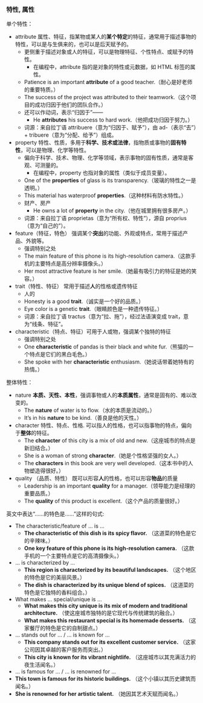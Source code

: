 ### 特性, 属性

单个特性：
- attribute 属性、特征，指某物或某人的**某个特定**的特征，通常用于描述事物的特性，可以是与生俱来的，也可以是后天赋予的。  
  - 更侧重于描述对象或人的特征，可以是物理特征、个性特点、或赋予的特性。
    - 在编程中，attribute 指的是对象的特性或元数据，如 HTML 标签的属性。
  - Patience is an important **attribute** of a good teacher.（耐心是好老师的重要特质。）  
  - The success of the project was attributed to their teamwork.（这个项目的成功归因于他们的团队合作。）  
  - 还可以作动词，表示“归因于”——  
     - He **attributes** his success to hard work.（他把成功归因于努力。）  
  - 词源：来自拉丁语 attribuere（意为“归因于、赋予”），由 ad-（表示“去”）+ tribuere（意为“分配、给予”）组成。
- property 特性、性质，多用于**科学、技术或法律**，指物质或事物的**固有特性**，可以是物理、化学等特性。  
  - 偏向于科学、技术、物理、化学等领域，表示事物的固有性质，通常是客观、可测量的。
    - 在编程中，property 也指对象的属性（类似于成员变量）。
  - One of the **properties** of glass is its transparency.（玻璃的特性之一是透明。）  
  - This material has waterproof **properties**.（这种材料有防水特性。） 
  - 财产、房产
    - He owns a lot of **property** in the city.（他在城里拥有很多房产。）
  - 词源：来自拉丁语 proprietas（意为“所有权、特性”），源自 proprius（意为“自己的”）。
- feature（特征，特色） 强调某个**突出**的功能、外观或特点，常用于描述产品、外貌等。
  - 强调特别之处
  - The main feature of this phone is its high-resolution camera.（这款手机的主要特点是高分辨率摄像头。）
  - Her most attractive feature is her smile.（她最有吸引力的特征是她的笑容。）
- trait（特性、特征） 常用于描述**人**的性格或遗传特征  
  - 人的
  - Honesty is a good **trait**.（诚实是一个好的品质。）  
  - Eye color is a genetic **trait**.（眼睛颜色是一种遗传特征。）  
  - 词源：来自拉丁语 tractus（意为“拉、拖”），经过法语演变成 trait，意为“线条、特征”。
- characteristic（特点、特征）可用于人或物，强调某个独特的特征  
  - 强调特别之处
  - One **characteristic** of pandas is their black and white fur.（熊猫的一个特点是它们的黑白毛色。）  
  - She spoke with her **characteristic** enthusiasm.（她说话带着她特有的热情。）  

整体特性：
- nature **本质、天性、本性**，强调事物或人的**本质属性**，通常是固有的、难以改变的。  
  - The **nature** of water is to flow.（水的本质是流动的。）  
  - It’s in his **nature** to be kind.（善良是他的天性。）  
- character 特性、特点、性格. 可以指人的性格，也可以指事物的特点，偏向于**整体**的特征。  
  - The **character** of this city is a mix of old and new.（这座城市的特点是新旧结合。）  
  - She is a woman of strong **character**.（她是个性格坚强的女人。）  
  - The **characters** in this book are very well developed.（这本书中的人物塑造得很好。）  
- quality （品质、特性） 既可以形容**人**的性格，也可以形容**物品**的质量  
  - Leadership is an important **quality** for a manager.（领导能力是经理的重要品质。）  
  - The **quality** of this product is excellent.（这个产品的质量很好。）  

英文中表达“……的特色是……”这样的句式:
- The characteristic/feature of … is …
  - **The characteristic of this dish is its spicy flavor.**  （这道菜的特色是它的辛辣味。）  
  - **One key feature of this phone is its high-resolution camera.**  （这款手机的一个主要特点是它的高清摄像头。）  
- … is characterized by …
  - **This region is characterized by its beautiful landscapes.**  （这个地区的特色是它的美丽风景。）  
  - **The dish is characterized by its unique blend of spices.**  （这道菜的特色是它独特的香料组合。）  
- What makes … special/unique is …
  - **What makes this city unique is its mix of modern and traditional architecture.**  （使这座城市独特的是它现代与传统建筑的融合。）  
  - **What makes this restaurant special is its homemade desserts.**  （这家餐厅的特色是它的自制甜点。）  
- … stands out for … / … is known for …
  - **This company stands out for its excellent customer service.**  （这家公司因其卓越的客户服务而突出。）  
  - **This city is known for its vibrant nightlife.**  （这座城市以其充满活力的夜生活闻名。）  
- … is famous for … / … is renowned for …
- **This town is famous for its historic buildings.**  （这个小镇以其历史建筑而闻名。）  
- **She is renowned for her artistic talent.**  （她因其艺术天赋而闻名。）  

